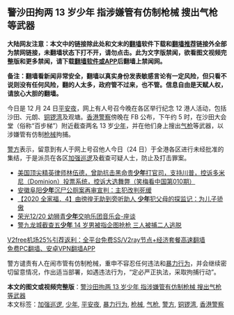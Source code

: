  <h2>警沙田拘两 13 岁少年 指涉嫌管有仿制枪械 搜出气枪等武器</h2> <p class="notice"><b>大陆网友注意：本文中的链接除此处和文末的<a href="https://github.com/bannedbook/fanqiang" >翻墙</a>软件下载和<a href="https://github.com/killgcd/justmysocks/blob/master/README.md">翻墙推荐</a>链接外全部为禁网链接，未翻墙状态下打不开，请勿点击。此为文字版禁闻，欲看图文视频完整版和更多禁闻，请下载<a href="https://github.com/bannedbook/fanqiang">翻墙软件或APP</a>后翻墙上禁闻网。</p><p>备注：翻墙看新闻非常安全，翻墙以真实身份发表敏感言论有一定风险，但只看不说则没有任何风险，翻的人太多，政府管不过来，也不管。信息自由是天赋人权，请放心大胆的翻墙。</b></p>  <div class="entry">  <p>今日是 12 月 24 日<a href="https://www.bannedbook.org/bnews/tag/%E5%B9%B3%E5%AE%89%E5%A4%9C/" class="st_tag internal_tag" rel="tag" title="标签 平安夜 下的日志">平安夜</a>，网上有人号召今晚在各区举行纪念 12 港人活动，包括沙田、元朗、<a href="https://www.bannedbook.org/bnews/tag/%E9%93%9C%E9%94%A3%E6%B9%BE/" class="st_tag internal_tag" rel="tag" title="标签 铜锣湾 下的日志">铜锣湾</a>及观塘。<a href="https://www.bannedbook.org/bnews/tag/%E9%A6%99%E6%B8%AF%E8%AD%A6%E5%AF%9F/" class="st_tag internal_tag" rel="tag" title="标签 香港警察 下的日志">香港警察</a>傍晚在 FB 公布，下午约 5 时，在沙田大会堂（俗称“百步梯”）附近截查两名 13 岁<a href="https://www.bannedbook.org/bnews/tag/%E5%B0%91%E5%B9%B4/" class="st_tag internal_tag" rel="tag" title="标签 少年 下的日志">少年</a>，并在他们身上搜出<a href="https://www.bannedbook.org/bnews/tag/%E6%B0%94%E6%9E%AA/" class="st_tag internal_tag" rel="tag" title="标签 气枪 下的日志">气枪</a>等武器，以涉嫌管有仿制<a href="https://www.bannedbook.org/bnews/tag/%E6%9E%AA%E6%A2%B0/" class="st_tag internal_tag" rel="tag" title="标签 枪械 下的日志">枪械</a>拘捕。</p> <p><a href="https://www.bannedbook.org/bnews/tag/%e8%ad%a6%e6%96%b9/" class="st_tag internal_tag" rel="tag" title="标签 警方 下的日志">警方</a>表示，留意到有人于网上号召他人今日（24 日）于全港各区进行未经批准的集结，于是派员在各区<a href="https://www.bannedbook.org/bnews/tag/%E5%8A%A0%E5%BC%BA%E5%B7%A1%E9%80%BB/" class="st_tag internal_tag" rel="tag" title="标签 加强巡逻 下的日志">加强巡逻</a>及截查可疑人士，防止及打击罪案。</p>  <ul class='op-related-articles' title='相关阅读'> <li><a href='https://www.bannedbook.org/bnews/bannedvideo/20201216/1453537.html' target='_blank'>美国顶尖精英律师林伍德，曾助抗击黑命贵<b>少年</b>打官司，支持川普，控诉多米尼（Dominion）投票系统，控诉大选舞弊（笑梅看中国第010期）</a></li> <li><a href='https://www.bannedbook.org/bnews/baitai/20201223/1453359.html' target='_blank'>安徽阜阳<b>少年</b>沉尸公厕案再审宣判：主犯改判死缓</a></li> <li><a href='https://www.bannedbook.org/bnews/comments/20201223/1453030.html' target='_blank'>【2020 全家福．4】由徬徨无助到旁听助人 <b>少年</b>犯父母的探监记：为儿子骄傲</a></li> <li><a href='https://www.bannedbook.org/bnews/taiwannews/20201222/1452748.html' target='_blank'>荣光12/20 幼狮青<b>少年</b>交响乐团音乐会-座谈</a></li> <li><a href='https://www.bannedbook.org/bnews/comments/20201221/1452110.html' target='_blank'>警九龙城截查五<b>少年</b> 14 岁男被指企图抢枪 三人被捕二人逃脱</a></li> </ul> <p class="texttj"> <a href="https://www.bannedbook.org/forum23/topic22702.html" target="_blank">V2free机场25%引荐返利：全平台免费SS/V2ray节点+经济套餐高速翻墙</a><br/> <a href="https://github.com/bannedbook/fanqiang/wiki/%E7%A6%81%E9%97%BB%E7%BD%91%E5%AE%89%E5%8D%93%E7%BF%BB%E5%A2%99%E6%96%B0%E9%97%BBAPP" target="_blank">免费PC翻墙、安卓VPN翻墙APP</a></p><p>警方谴责有人在闹市管有仿制枪械，重申不容忍任何违法和<a href="https://www.bannedbook.org/bnews/tag/%E6%9A%B4%E5%8A%9B%E8%A1%8C%E4%B8%BA/" class="st_tag internal_tag" rel="tag" title="标签 暴力行为 下的日志">暴力行为</a>，并会继续密切留意情况，作出适当部署，如遇违法行为，“定必严正执法，采取拘捕行动”。</p><a name='sharetosocial'></a>       <div><b>本文的图文或视频完整版</b>：<a href='https://www.bannedbook.org/bnews/comments/20201224/1454314.html'>警沙田拘两 13 岁少年 指涉嫌管有仿制枪械 搜出气枪等武器</a></div>  </div><!--END ENTRY--> <div class="postfooter"> <div>本文标签：<a href="https://www.bannedbook.org/bnews/tag/%E5%8A%A0%E5%BC%BA%E5%B7%A1%E9%80%BB/" rel="tag">加强巡逻</a>, <a href="https://www.bannedbook.org/bnews/tag/%E5%B0%91%E5%B9%B4/" rel="tag">少年</a>, <a href="https://www.bannedbook.org/bnews/tag/%E5%B9%B3%E5%AE%89%E5%A4%9C/" rel="tag">平安夜</a>, <a href="https://www.bannedbook.org/bnews/tag/%E6%9A%B4%E5%8A%9B%E8%A1%8C%E4%B8%BA/" rel="tag">暴力行为</a>, <a href="https://www.bannedbook.org/bnews/tag/%E6%9E%AA%E6%A2%B0/" rel="tag">枪械</a>, <a href="https://www.bannedbook.org/bnews/tag/%E6%B0%94%E6%9E%AA/" rel="tag">气枪</a>, <a href="https://www.bannedbook.org/bnews/tag/%e8%ad%a6%e6%96%b9/" rel="tag">警方</a>, <a href="https://www.bannedbook.org/bnews/tag/%E9%93%9C%E9%94%A3%E6%B9%BE/" rel="tag">铜锣湾</a>, <a href="https://www.bannedbook.org/bnews/tag/%E9%A6%99%E6%B8%AF%E8%AD%A6%E5%AF%9F/" rel="tag">香港警察</a></div>  </div><!--END POSTFOOTER--> 